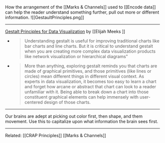 How the arrangement of the [[Marks & Channels]] used to [[Encode data]] can help the reader understand something further, pull out more or different information. 
![[GestaultPrinciples.png]]

______
[Gestalt Principles for Data Visualization](https://medium.com/@Elijah_Meeks/gestalt-principles-for-data-visualization-59f18f20bd40) by [[Elijah Meeks ]] 
- > Understanding gestalt is useful for improving traditional charts like bar charts and line charts. But it is critical to understand gestalt when you are creating more complex data visualization products like network visualization or hierarchical diagrams"
- > More than anything, exploring gestalt reminds you that charts are made of graphical primitives, and those primitives (like lines or circles) mean different things in different visual context. As experts in data visualization, it becomes too easy to learn a chart and forget how arcane or abstract that chart can look to a reader unfamiliar with it. Being able to break down a chart into those constituent graphical elements can help immensely with user-centered design of those charts.

______
Our brains are adept at picking out color first, then shape, and them movement. Use this to capitalize upon what information the brain sees first. 


____
Related: [[CRAP Principles]] [[Marks & Channels]]